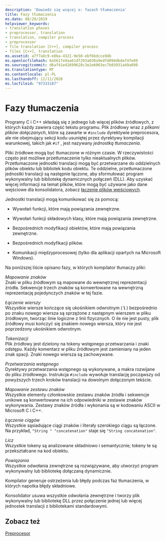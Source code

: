 ```yaml
---
description: 'Dowiedz się więcej o: fazach tłumaczenia'
title: Fazy tłumaczenia
ms.date: 08/29/2019
helpviewer_keywords:
- translation phases
- preprocessor, translation
- translation, compiler process
- preprocessor
- file translation [C++], compiler process
- files [C++], translation
ms.assetid: a7f7a8c9-e8ba-4321-9e50-ebfbbdcce9db
ms.openlocfilehash: 6a561fe9aa61df293a038a9edfd094dbdef4fe89
ms.sourcegitcommit: d6af41e42699628c3e2e6063ec7b03931a49a098
ms.translationtype: MT
ms.contentlocale: pl-PL
ms.lasthandoff: 12/11/2020
ms.locfileid: "97333187"
---
```

# <a name="phases-of-translation"></a>Fazy tłumaczenia

Programy C i C++ składają się z jednego lub więcej plików źródłowych, z których każdy zawiera część tekstu programu. Plik źródłowy wraz z *plikami plików dołączanych*, które są zawarte w `#include` dyrektywie preprocesora, ale nie obejmujący sekcji kodu usuniętej przez dyrektywy kompilacji warunkowej, takich jak `#if` , jest nazywany *jednostką tłumaczenia*.

Pliki źródłowe mogą być tłumaczone w różnym czasie. W rzeczywistości często jest możliwe przetłumaczenie tylko nieaktualnych plików. Przetłumaczone jednostki translacji mogą być przetwarzane do oddzielnych plików obiektu lub bibliotek kodu obiektu. Te oddzielne, przetłumaczone jednostki translacji są następnie łączone, aby sformułować program wykonywalny lub bibliotekę dynamicznych połączeń (DLL). Aby uzyskać więcej informacji na temat plików, które mogą być używane jako dane wejściowe dla konsolidatora, zobacz [łączenie plików wejściowych](../build/reference/link-input-files.md).

Jednostki translacji mogą komunikować się za pomocą:

- Wywołań funkcji, które mają powiązania zewnętrzne.

- Wywołań funkcji składowych klasy, które mają powiązania zewnętrzne.

- Bezpośrednich modyfikacji obiektów, które mają powiązania zewnętrzne.

- Bezpośrednich modyfikacji plików.

- Komunikacji międzyprocesowej (tylko dla aplikacji opartych na Microsoft Windows).

Na poniższej liście opisano fazy, w których kompilator tłumaczy pliki:

*Mapowanie znaków*\
Znaki w pliku źródłowym są mapowane do wewnętrznej reprezentacji źródła. Sekwencje trzech znaków są konwertowane na wewnętrzną reprezentację pojedynczych znaków w tej fazie.

*Łączenie wierszy*\
Wszystkie wiersze kończące się ukośnikiem odwrotnym ( **\\** ) bezpośrednio po znaku nowego wiersza są sprzężone z następnym wierszem w pliku źródłowym, tworząc linie logiczne z linii fizycznych. O ile nie jest pusty, plik źródłowy musi kończyć się znakiem nowego wiersza, który nie jest poprzedzony ukośnikiem odwrotnym.

*Tokenizacji*\
Plik źródłowy jest dzielony na tokeny wstępnego przetwarzania i znaki odstępu. Każdy komentarz w pliku źródłowym jest zamieniany na jeden znak spacji. Znaki nowego wiersza są zachowywane.

*Przetwarzania wstępnego*\
Dyrektywy przetwarzania wstępnego są wykonywane, a makra rozwijane do pliku źródłowego. Instrukcja `#include` wywołuje translację począwszy od powyższych trzech kroków translacji na dowolnym dołączonym tekście.

*Mapowanie zestawu znaków*\
Wszystkie elementy członkowskie zestawu znaków źródła i sekwencje unikowe są konwertowane na ich odpowiedniki w zestawie znaków wykonywania. Zestawy znaków źródła i wykonania są w kodowaniu ASCII w Microsoft C i C++.

*Łączenie ciągów*\
Wszystkie sąsiadujące ciągi znaków i literały szerokiego ciągu są łączone. Na przykład, `"String " "concatenation"` staje się `"String concatenation"`.

*Licz*\
Wszystkie tokeny są analizowane składniowo i semantycznie; tokeny te są przekształcane na kod obiektu.

*Powiązania*\
Wszystkie odwołania zewnętrzne są rozwiązywane, aby utworzyć program wykonywalny lub bibliotekę dołączaną dynamicznie.

Kompilator generuje ostrzeżenia lub błędy podczas faz tłumaczenia, w których napotka błędy składniowe.

Konsolidator usuwa wszystkie odwołania zewnętrzne i tworzy plik wykonywalny lub bibliotekę DLL przez połączenie jednej lub więcej jednostek translacji z bibliotekami standardowymi.

## <a name="see-also"></a>Zobacz też

[Preprocesor](../preprocessor/preprocessor.md)
